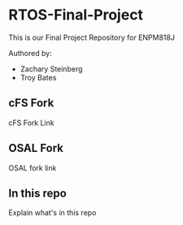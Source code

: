 # RTOS-Final-Project
This is our Final Project Repository for ENPM818J

Authored by:
- Zachary Steinberg
- Troy Bates

## cFS Fork

cFS Fork Link

## OSAL Fork

OSAL fork link

## In this repo
Explain what's in this repo

